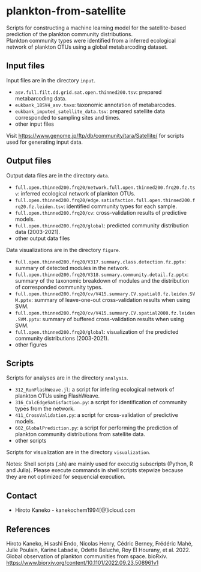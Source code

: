 # plankton-from-satellite
Scripts for constructing a machine learning model for the satellite-based prediction of the plankton community distributions.  
Plankton community types were identified from a inferred ecological network of plankton OTUs using a global metabarcoding dataset.

## Input files
Input files are in the directory `input`.
  * `asv.full.filt.dd.grid.sat.open.thinned200.tsv`: prepared metabarcoding data.
  * `eukbank_18SV4_asv.taxo`: taxonomic annotation of metabarcodes.
  * `eukbank_imputed_satellite_data.tsv`: prepared satellite data corresponded to sampling sites and times.
  * other input files

Visit https://www.genome.jp/ftp/db/community/tara/Satellite/ for scripts used for generating input data.

## Output files
Output data files are in the directory `data`.
  * `full.open.thinned200.frq20/network.full.open.thinned200.frq20.fz.tsv`: inferred ecological network of plankton OTUs.
  * `full.open.thinned200.frq20/edge.satisfaction.full.open.thinned200.frq20.fz.leiden.tsv`: identified community types for each sample.
  * `full.open.thinned200.frq20/cv`: cross-validation results of predictive models.
  * `full.open.thinned200.frq20/global`: predicted community distribution data (2003-2021).
  * other output data files

Data visualizations are in the directory `figure`.
  * `full.open.thinned200.frq20/V317.summary.class.detection.fz.pptx`: summary of detected modules in the network.
  * `full.open.thinned200.frq20/V318.summary.community.detail.fz.pptx`: summary of the taxonomic breakdown of modules and the distribution of corresponded community types.
  * `full.open.thinned200.frq20/cv/V415.summary.CV.spatial0.fz.leiden.SVM.pptx`: summary of leave-one-out cross-validation results when using SVM.
  * `full.open.thinned200.frq20/cv/V415.summary.CV.spatial2000.fz.leiden.SVM.pptx`: summary of buffered cross-validation results when using SVM.
  * `full.open.thinned200.frq20/global`: visualization of the predicted community distributions (2003-2021).
  * other figures

## Scripts
Scripts for analyses are in the directory `analysis`.
  * `312_RunFlashWeave.jl`: a script for infering ecological network of plankton OTUs using FlashWeave.
  * `316_CalcEdgeSatisfaction.py`: a script for identification of community types from the network.
  * `411_CrossValidation.py`: a script for cross-validation of predictive models.
  * `602_GlobalPrediction.py`: a script for performing the prediction of plankton community distributions from satellite data.
  * other scripts

Scripts for visualization are in the directory `visualization`.

Notes: Shell scripts (.sh) are mainly used for executig subscripts (Python, R and Julia). Please execute commands in shell scripts stepwize because they are not optimized for sequencial execution.

## Contact
 - Hiroto Kaneko - kanekochem1994[@]icloud.com

## References
Hiroto Kaneko, Hisashi Endo, Nicolas Henry, Cédric Berney, Frédéric Mahé, Julie Poulain, Karine Labadie, Odette Beluche, Roy El Hourany, et al. 2022. Global observation of plankton communities from space. bioRxiv. https://www.biorxiv.org/content/10.1101/2022.09.23.508961v1
